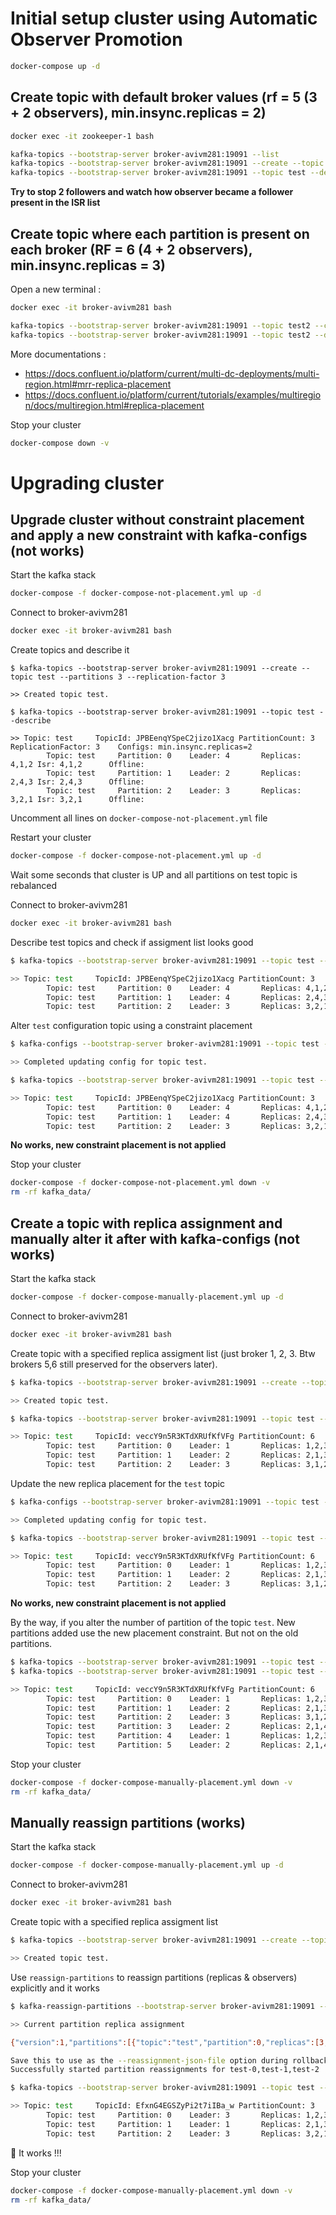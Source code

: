 # Initial setup cluster using Automatic Observer Promotion

``` bash
docker-compose up -d
```

## Create topic with default broker values (rf = 5 (3 + 2 observers), min.insync.replicas = 2)

``` bash
docker exec -it zookeeper-1 bash

kafka-topics --bootstrap-server broker-avivm281:19091 --list
kafka-topics --bootstrap-server broker-avivm281:19091 --create --topic test --partitions 3
kafka-topics --bootstrap-server broker-avivm281:19091 --topic test --describe
```

**Try to stop 2 followers and watch how observer became a follower present in the ISR list**

## Create topic where each partition is present on each broker (RF = 6 (4 + 2 observers), min.insync.replicas = 3)

Open a new terminal :

``` bash
docker exec -it broker-avivm281 bash

kafka-topics --bootstrap-server broker-avivm281:19091 --topic test2 --create --partitions 3 --replica-placement /etc/kafka/demo/replica-placement-full.json --config min.insync.replicas=3
kafka-topics --bootstrap-server broker-avivm281:19091 --topic test2 --describe

```

More documentations :
- https://docs.confluent.io/platform/current/multi-dc-deployments/multi-region.html#mrr-replica-placement
- https://docs.confluent.io/platform/current/tutorials/examples/multiregion/docs/multiregion.html#replica-placement


Stop your cluster

``` bash
docker-compose down -v
```

# Upgrading cluster

## Upgrade cluster without constraint placement and apply a new constraint with kafka-configs (not works)

Start the kafka stack

``` bash
docker-compose -f docker-compose-not-placement.yml up -d
```

Connect to broker-avivm281 

``` bash
docker exec -it broker-avivm281 bash
```

Create topics and describe it

```
$ kafka-topics --bootstrap-server broker-avivm281:19091 --create --topic test --partitions 3 --replication-factor 3

>> Created topic test.

$ kafka-topics --bootstrap-server broker-avivm281:19091 --topic test --describe

>> Topic: test     TopicId: JPBEenqYSpeC2jizo1Xacg PartitionCount: 3       ReplicationFactor: 3    Configs: min.insync.replicas=2
        Topic: test     Partition: 0    Leader: 4       Replicas: 4,1,2 Isr: 4,1,2      Offline: 
        Topic: test     Partition: 1    Leader: 2       Replicas: 2,4,3 Isr: 2,4,3      Offline: 
        Topic: test     Partition: 2    Leader: 3       Replicas: 3,2,1 Isr: 3,2,1      Offline: 
```

Uncomment all lines on `docker-compose-not-placement.yml` file

Restart your cluster

``` bash
docker-compose -f docker-compose-not-placement.yml up -d
```

Wait some seconds that cluster is UP and all partitions on test topic is rebalanced

Connect to broker-avivm281 

``` bash
docker exec -it broker-avivm281 bash
```

Describe test topics and check if assigment list looks good

``` bash
$ kafka-topics --bootstrap-server broker-avivm281:19091 --topic test --describe

>> Topic: test     TopicId: JPBEenqYSpeC2jizo1Xacg PartitionCount: 3       ReplicationFactor: 3    Configs: min.insync.replicas=2
        Topic: test     Partition: 0    Leader: 4       Replicas: 4,1,2 Isr: 4,1,2      Offline: 
        Topic: test     Partition: 1    Leader: 4       Replicas: 2,4,3 Isr: 4,2,3      Offline: 
        Topic: test     Partition: 2    Leader: 3       Replicas: 3,2,1 Isr: 3,2,1      Offline: 
```

Alter `test` configuration topic using a constraint placement

``` bash
$ kafka-configs --bootstrap-server broker-avivm281:19091 --topic test --replica-placement /etc/kafka/demo/replica-placement.json --alter

>> Completed updating config for topic test.

$ kafka-topics --bootstrap-server broker-avivm281:19091 --topic test --describe

>> Topic: test     TopicId: JPBEenqYSpeC2jizo1Xacg PartitionCount: 3       ReplicationFactor: 3    Configs: min.insync.replicas=2,confluent.placement.constraints={"version":2,"replicas":[{"count":2,"constraints":{"rack":"mel"}},{"count":1,"constraints":{"rack":"euhq"}}],"observers":[{"count":1,"constraints":{"rack":"mel-aop"}},{"count":1,"constraints":{"rack":"euhq-aop"}}]}
        Topic: test     Partition: 0    Leader: 4       Replicas: 4,1,2 Isr: 4,1,2      Offline: 
        Topic: test     Partition: 1    Leader: 4       Replicas: 2,4,3 Isr: 4,2,3      Offline: 
        Topic: test     Partition: 2    Leader: 3       Replicas: 3,2,1 Isr: 3,2,1      Offline: 
```

**No works, new constraint placement is not applied**

Stop your cluster

``` bash
docker-compose -f docker-compose-not-placement.yml down -v
rm -rf kafka_data/
```

## Create a topic with replica assignment and manually alter it after with kafka-configs (not works)

Start the kafka stack

``` bash
docker-compose -f docker-compose-manually-placement.yml up -d
```

Connect to broker-avivm281 

``` bash
docker exec -it broker-avivm281 bash
```

Create topic with a specified replica assigment list (just broker 1, 2, 3. Btw brokers 5,6 still preserved for the observers later).

``` bash
$ kafka-topics --bootstrap-server broker-avivm281:19091 --create --topic test --replica-assignment 1:2:3,2:1:3,3:1:2

>> Created topic test.

$ kafka-topics --bootstrap-server broker-avivm281:19091 --topic test --describe

>> Topic: test     TopicId: veccY9n5R3KTdXRUfKfVFg PartitionCount: 6       ReplicationFactor: 3    Configs: min.insync.replicas=2,confluent.placement.constraints={"version":2,"replicas":[{"count":2,"constraints":{"rack":"mel"}},{"count":1,"constraints":{"rack":"euhq"}}],"observers":[{"count":1,"constraints":{"rack":"mel-aop"}},{"count":1,"constraints":{"rack":"euhq-aop"}}]}
        Topic: test     Partition: 0    Leader: 1       Replicas: 1,2,3 Isr: 1,2,3      Offline: 
        Topic: test     Partition: 1    Leader: 2       Replicas: 2,1,3 Isr: 2,1,3      Offline: 
        Topic: test     Partition: 2    Leader: 3       Replicas: 3,1,2 Isr: 3,1,2      Offline: 
```

Update the new replica placement for the `test` topic

``` bash
$ kafka-configs --bootstrap-server broker-avivm281:19091 --topic test --replica-placement /etc/kafka/demo/replica-placement.json --alter

>> Completed updating config for topic test.

$ kafka-topics --bootstrap-server broker-avivm281:19091 --topic test --describe

>> Topic: test     TopicId: veccY9n5R3KTdXRUfKfVFg PartitionCount: 6       ReplicationFactor: 3    Configs: min.insync.replicas=2,confluent.placement.constraints={"version":2,"replicas":[{"count":2,"constraints":{"rack":"mel"}},{"count":1,"constraints":{"rack":"euhq"}}],"observers":[{"count":1,"constraints":{"rack":"mel-aop"}},{"count":1,"constraints":{"rack":"euhq-aop"}}]}
        Topic: test     Partition: 0    Leader: 1       Replicas: 1,2,3 Isr: 1,2,3      Offline: 
        Topic: test     Partition: 1    Leader: 2       Replicas: 2,1,3 Isr: 2,1,3      Offline: 
        Topic: test     Partition: 2    Leader: 3       Replicas: 3,1,2 Isr: 3,1,2      Offline: 
```

**No works, new constraint placement is not applied**

By the way, if you alter the number of partition of the topic `test`. New partitions added use the new placement constraint. But not on the old partitions.

``` bash
$ kafka-topics --bootstrap-server broker-avivm281:19091 --topic test --alter --partitions 6
$ kafka-topics --bootstrap-server broker-avivm281:19091 --topic test --describe

>> Topic: test     TopicId: veccY9n5R3KTdXRUfKfVFg PartitionCount: 6       ReplicationFactor: 3    Configs: min.insync.replicas=2,confluent.placement.constraints={"version":2,"replicas":[{"count":2,"constraints":{"rack":"mel"}},{"count":1,"constraints":{"rack":"euhq"}}],"observers":[{"count":1,"constraints":{"rack":"mel-aop"}},{"count":1,"constraints":{"rack":"euhq-aop"}}]}
        Topic: test     Partition: 0    Leader: 1       Replicas: 1,2,3 Isr: 1,2,3      Offline: 
        Topic: test     Partition: 1    Leader: 2       Replicas: 2,1,3 Isr: 2,1,3      Offline: 
        Topic: test     Partition: 2    Leader: 3       Replicas: 3,1,2 Isr: 3,1,2      Offline: 
        Topic: test     Partition: 3    Leader: 2       Replicas: 2,1,4,5,6     Isr: 2,1,4,5,6  Offline:        Observers: 5,6
        Topic: test     Partition: 4    Leader: 1       Replicas: 1,2,3,5,6     Isr: 1,2,3,5,6  Offline:        Observers: 5,6
        Topic: test     Partition: 5    Leader: 2       Replicas: 2,1,4,5,6     Isr: 2,1,4,5,6  Offline:        Observers: 5,6
```

Stop your cluster

``` bash
docker-compose -f docker-compose-manually-placement.yml down -v
rm -rf kafka_data/
```

## Manually reassign partitions (works)

Start the kafka stack

``` bash
docker-compose -f docker-compose-manually-placement.yml up -d
```

Connect to broker-avivm281 

``` bash
docker exec -it broker-avivm281 bash
```

Create topic with a specified replica assigment list

``` bash
$ kafka-topics --bootstrap-server broker-avivm281:19091 --create --topic test --replica-assignment 1:2:3,2:1:3,3:1:2

>> Created topic test.
```

Use `reassign-partitions` to reassign partitions (replicas & observers) explicitly and it works
``` bash
$ kafka-reassign-partitions --bootstrap-server broker-avivm281:19091 --execute --reassignment-json-file /etc/kafka/demo/reassign-partition.json

>> Current partition replica assignment

{"version":1,"partitions":[{"topic":"test","partition":0,"replicas":[3,2,1],"log_dirs":["any","any","any"]},{"topic":"test","partition":1,"replicas":[1,3,4],"log_dirs":["any","any","any"]},{"topic":"test","partition":2,"replicas":[4,1,2],"log_dirs":["any","any","any"]}]}

Save this to use as the --reassignment-json-file option during rollback
Successfully started partition reassignments for test-0,test-1,test-2

$ kafka-topics --bootstrap-server broker-avivm281:19091 --topic test --describe

>> Topic: test     TopicId: EfxnG4EGSZyPi2t7iIBa_w PartitionCount: 3       ReplicationFactor: 5    Configs: min.insync.replicas=2
        Topic: test     Partition: 0    Leader: 3       Replicas: 1,2,3,5,6     Isr: 3,2,1      Offline:        Observers: 5,6
        Topic: test     Partition: 1    Leader: 1       Replicas: 2,1,3,5,6     Isr: 1,3,2      Offline:        Observers: 5,6
        Topic: test     Partition: 2    Leader: 3       Replicas: 3,2,1,5,6     Isr: 2,1,3      Offline:        Observers: 5,6
```

🚀 It works !!!

Stop your cluster

``` bash
docker-compose -f docker-compose-manually-placement.yml down -v
rm -rf kafka_data/
```